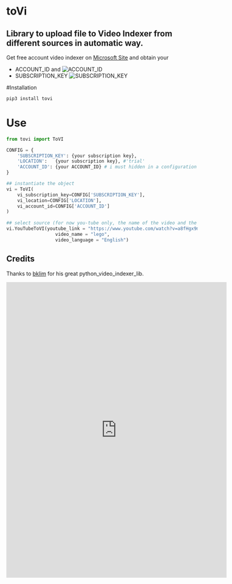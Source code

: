 # toVi
## Library to upload file to Video Indexer from different sources in automatic way.

Get free account video indexer on [Microsoft Site](https://vi.microsoft.com/it-it/) 
and obtain your 
* ACCOUNT_ID and
![ACCOUNT_ID](https://docs.microsoft.com/it-it/azure/media-services/video-indexer/media/video-indexer-use-apis/account-id.png)
* SUBSCRIPTION_KEY
![SUBSCRIPTION_KEY](https://docs.microsoft.com/it-it/azure/media-services/video-indexer/media/video-indexer-use-apis/video-indexer-api03.png)

#Installation 
```bash
pip3 install tovi 
```

# Use
```python
from tovi import ToVI

CONFIG = {
    'SUBSCRIPTION_KEY': {your subscription key}, 
    'LOCATION':   {your subscription key}, #'trial'
    'ACCOUNT_ID': {your ACCOUNT_ID} # i must hidden in a configuration file 
}

## instantiate the object 
vi = ToVI(
    vi_subscription_key=CONFIG['SUBSCRIPTION_KEY'],
    vi_location=CONFIG['LOCATION'],
    vi_account_id=CONFIG['ACCOUNT_ID']
)
 
## select source (for now you-tube only, the name of the video and the language used)
vi.YouTubeToVI(youtube_link = "https://www.youtube.com/watch?v=a8fHgx9mE5U",
                  video_name = "lego",
                  video_language = "English")
```



## Credits
Thanks to [bklim](https://github.com/bklim5/python_video_indexer_lib) for his great python_video_indexer_lib.


<iframe width="580" height="780" src="https://www.videoindexer.ai/embed/insights/247da5ad-66e3-4284-bdba-be073a8f32e7/10bb0407d5/" frameborder="0" allowfullscreen></iframe>

